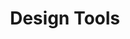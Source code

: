 ---
title: "Design Tools"
tag: "Design Tools"
tag_line: "Lorem ipsum dolor sit amet consectetur adipisicing elit. Dignissimos, at?"
menu: 
  main:
    weight: 100

---